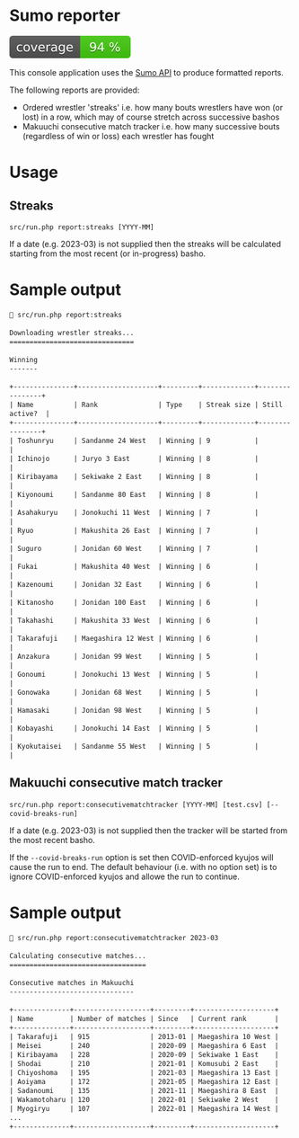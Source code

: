 # Sumo reporter

![Code coverage badge](https://github.com/stuartmcgill/sumo-reporter/blob/image-data/coverage.svg)

This console application uses the [Sumo API](https://sumo-api.com/) to produce formatted reports.

The following reports are provided:

- Ordered wrestler 'streaks' i.e. how many bouts wrestlers have won (or lost) in
a row, which may of course stretch across successive bashos
- Makuuchi consecutive match tracker i.e. how many successive bouts (regardless of win or loss) each
wrestler has fought

# Usage

## Streaks

```
src/run.php report:streaks [YYYY-MM]
```

If a date (e.g. 2023-03) is not supplied then the streaks will be calculated starting from the most recent (or
in-progress) basho.

# Sample output

```
 src/run.php report:streaks

Downloading wrestler streaks...
===============================

Winning
-------

+---------------+--------------------+---------+-------------+----------------+
| Name          | Rank               | Type    | Streak size | Still active?  |
+---------------+--------------------+---------+-------------+----------------+
| Toshunryu     | Sandanme 24 West   | Winning | 9           |                |
| Ichinojo      | Juryo 3 East       | Winning | 8           |                |
| Kiribayama    | Sekiwake 2 East    | Winning | 8           |                |
| Kiyonoumi     | Sandanme 80 East   | Winning | 8           |                |
| Asahakuryu    | Jonokuchi 11 West  | Winning | 7           |                |
| Ryuo          | Makushita 26 East  | Winning | 7           |                |
| Suguro        | Jonidan 60 West    | Winning | 7           |                |
| Fukai         | Makushita 40 West  | Winning | 6           |                |
| Kazenoumi     | Jonidan 32 East    | Winning | 6           |                |
| Kitanosho     | Jonidan 100 East   | Winning | 6           |                |
| Takahashi     | Makushita 33 West  | Winning | 6           |                |
| Takarafuji    | Maegashira 12 West | Winning | 6           |                |
| Anzakura      | Jonidan 99 West    | Winning | 5           |                |
| Gonoumi       | Jonokuchi 13 West  | Winning | 5           |                |
| Gonowaka      | Jonidan 68 West    | Winning | 5           |                |
| Hamasaki      | Jonidan 98 West    | Winning | 5           |                |
| Kobayashi     | Jonokuchi 14 East  | Winning | 5           |                |
| Kyokutaisei   | Sandanme 55 West   | Winning | 5           |                |
```

## Makuuchi consecutive match tracker

``` 
src/run.php report:consecutivematchtracker [YYYY-MM] [test.csv] [--covid-breaks-run]
```

If a date (e.g. 2023-03) is not supplied then the tracker will be started from the most recent basho.

If the `--covid-breaks-run` option is set then COVID-enforced kyujos will cause the run to end. The
default behaviour (i.e. with no option set) is to ignore COVID-enforced kyujos and allowe the run to
continue.

# Sample output

```
 src/run.php report:consecutivematchtracker 2023-03

Calculating consecutive matches...
==================================

Consecutive matches in Makuuchi
-------------------------------

+--------------+-------------------+---------+--------------------+
| Name         | Number of matches | Since   | Current rank       |
+--------------+-------------------+---------+--------------------+
| Takarafuji   | 915               | 2013-01 | Maegashira 10 West |
| Meisei       | 240               | 2020-09 | Maegashira 6 East  |
| Kiribayama   | 228               | 2020-09 | Sekiwake 1 East    |
| Shodai       | 210               | 2021-01 | Komusubi 2 East    |
| Chiyoshoma   | 195               | 2021-03 | Maegashira 13 East |
| Aoiyama      | 172               | 2021-05 | Maegashira 12 East |
| Sadanoumi    | 135               | 2021-11 | Maegashira 8 East  |
| Wakamotoharu | 120               | 2022-01 | Sekiwake 2 West    |
| Myogiryu     | 107               | 2022-01 | Maegashira 14 West |
...
+--------------+-------------------+---------+--------------------+
```
